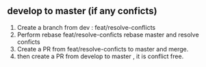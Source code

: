 ## develop to master (if any conficts)

1. Create a branch from dev : feat/resolve-conflicts
2. Perform rebase feat/resolve-conficts rebase master and resolve conficts
3. Create a PR from feat/resolve-conficts to master and merge.
4. then create a PR from develop to master , it is conflict free.
